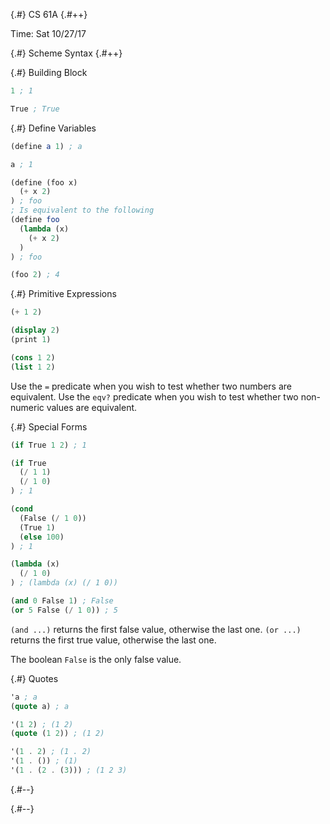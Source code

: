 
{.#} CS 61A
{.#++}

Time: Sat 10/27/17

{.#} Scheme Syntax
{.#++}

{.#} Building Block

```scheme
1 ; 1

True ; True
```

{.#} Define Variables

```scheme
(define a 1) ; a

a ; 1

(define (foo x)
  (+ x 2)
) ; foo
; Is equivalent to the following
(define foo
  (lambda (x)
    (+ x 2)
  )
) ; foo

(foo 2) ; 4
```

{.#} Primitive Expressions

```scheme
(+ 1 2)

(display 2)
(print 1)

(cons 1 2)
(list 1 2)
```

Use the `=` predicate when you wish to test whether two numbers are equivalent.
Use the `eqv?` predicate when you wish to test whether two non-numeric values are equivalent.

{.#} Special Forms

```scheme
(if True 1 2) ; 1

(if True
  (/ 1 1)
  (/ 1 0)
) ; 1

(cond
  (False (/ 1 0))
  (True 1)
  (else 100)
) ; 1

(lambda (x)
  (/ 1 0)
) ; (lambda (x) (/ 1 0))

(and 0 False 1) ; False
(or 5 False (/ 1 0)) ; 5
```

`(and ...)` returns the first false value, otherwise the last one.
`(or ...)` returns the first true value, otherwise the last one.

The boolean `False` is the only false value.

{.#} Quotes

```scheme
'a ; a
(quote a) ; a

'(1 2) ; (1 2)
(quote (1 2)) ; (1 2)

'(1 . 2) ; (1 . 2)
'(1 . ()) ; (1)
'(1 . (2 . (3))) ; (1 2 3)
```

{.#--}

{.#--}
